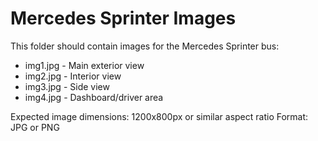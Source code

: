 # Mercedes Sprinter Images

This folder should contain images for the Mercedes Sprinter bus:

- img1.jpg - Main exterior view
- img2.jpg - Interior view
- img3.jpg - Side view
- img4.jpg - Dashboard/driver area

Expected image dimensions: 1200x800px or similar aspect ratio
Format: JPG or PNG